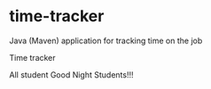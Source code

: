 # time-tracker
Java (Maven) application for tracking time on the job

Time tracker

All student Good Night Students!!!

